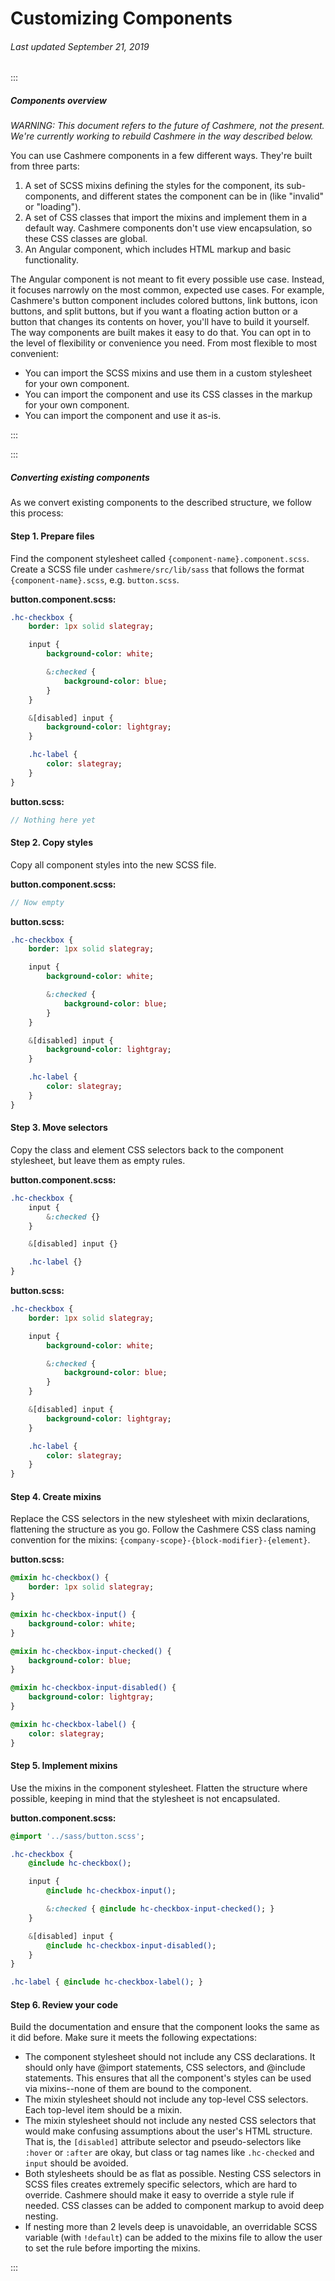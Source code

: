 # Customizing Components

###### Last updated September 21, 2019

:::

##### Components overview

_WARNING: This document refers to the future of Cashmere, not the present. We're currently working to rebuild Cashmere in the way described below._

You can use Cashmere components in a few different ways. They're built from three parts:

1.  A set of SCSS mixins defining the styles for the component, its sub-components, and different states the component can be in (like "invalid" or "loading").
1.  A set of CSS classes that import the mixins and implement them in a default way. Cashmere components don't use view encapsulation, so these CSS classes are global.
1.  An Angular component, which includes HTML markup and basic functionality.

The Angular component is not meant to fit every possible use case. Instead, it focuses narrowly on the most common, expected use cases. For example, Cashmere's button component includes colored buttons, link buttons, icon buttons, and split buttons, but if you want a floating action button or a button that changes its contents on hover, you'll have to build it yourself. The way components are built makes it easy to do that. You can opt in to the level of flexibility or convenience you need. From most flexible to most convenient:

-   You can import the SCSS mixins and use them in a custom stylesheet for your own component.
-   You can import the component and use its CSS classes in the markup for your own component.
-   You can import the component and use it as-is.

:::

:::

##### Converting existing components

As we convert existing components to the described structure, we follow this process:

#### Step 1. Prepare files

Find the component stylesheet called `{component-name}.component.scss`. Create a SCSS file under `cashmere/src/lib/sass` that follows the format `{component-name}.scss`, e.g. `button.scss`.

**button.component.scss:**

```sass
.hc-checkbox {
    border: 1px solid slategray;

    input {
        background-color: white;

        &:checked {
            background-color: blue;
        }
    }

    &[disabled] input {
        background-color: lightgray;
    }

    .hc-label {
        color: slategray;
    }
}
```

**button.scss:**

```sass
// Nothing here yet
```

#### Step 2. Copy styles

Copy all component styles into the new SCSS file.

**button.component.scss:**

```sass
// Now empty
```

**button.scss:**

```sass
.hc-checkbox {
    border: 1px solid slategray;

    input {
        background-color: white;

        &:checked {
            background-color: blue;
        }
    }

    &[disabled] input {
        background-color: lightgray;
    }

    .hc-label {
        color: slategray;
    }
}
```

#### Step 3. Move selectors

Copy the class and element CSS selectors back to the component stylesheet, but leave them as empty rules.

**button.component.scss:**

```sass
.hc-checkbox {
    input {
        &:checked {}
    }

    &[disabled] input {}

    .hc-label {}
}
```

**button.scss:**

```sass
.hc-checkbox {
    border: 1px solid slategray;

    input {
        background-color: white;

        &:checked {
            background-color: blue;
        }
    }

    &[disabled] input {
        background-color: lightgray;
    }

    .hc-label {
        color: slategray;
    }
}
```

#### Step 4. Create mixins

Replace the CSS selectors in the new stylesheet with mixin declarations, flattening the structure as you go. Follow the Cashmere CSS class naming convention for the mixins: `{company-scope}-{block-modifier}-{element}`.

**button.scss:**

```sass
@mixin hc-checkbox() {
    border: 1px solid slategray;
}

@mixin hc-checkbox-input() {
    background-color: white;
}

@mixin hc-checkbox-input-checked() {
    background-color: blue;
}

@mixin hc-checkbox-input-disabled() {
    background-color: lightgray;
}

@mixin hc-checkbox-label() {
    color: slategray;
}
```

#### Step 5. Implement mixins

Use the mixins in the component stylesheet. Flatten the structure where possible, keeping in mind that the stylesheet is not encapsulated.

**button.component.scss:**

```sass
@import '../sass/button.scss';

.hc-checkbox {
    @include hc-checkbox();

    input {
        @include hc-checkbox-input();

        &:checked { @include hc-checkbox-input-checked(); }
    }

    &[disabled] input {
        @include hc-checkbox-input-disabled();
    }
}

.hc-label { @include hc-checkbox-label(); }
```

#### Step 6. Review your code

Build the documentation and ensure that the component looks the same as it did before. Make sure it meets the following expectations:

-   The component stylesheet should not include any CSS declarations. It should only have @import statements, CSS selectors, and @include statements. This ensures that all the component's styles can be used via mixins--none of them are bound to the component.
-   The mixin stylesheet should not include any top-level CSS selectors. Each top-level item should be a mixin.
-   The mixin stylesheet should not include any nested CSS selectors that would make confusing assumptions about the user's HTML structure. That is, the `[disabled]` attribute selector and pseudo-selectors like `:hover` or `:after` are okay, but class or tag names like `.hc-checked` and `input` should be avoided.
-   Both stylesheets should be as flat as possible. Nesting CSS selectors in SCSS files creates extremely specific selectors, which are hard to override. Cashmere should make it easy to override a style rule if needed. CSS classes can be added to component markup to avoid deep nesting.
-   If nesting more than 2 levels deep is unavoidable, an overridable SCSS variable (with `!default`) can be added to the mixins file to allow the user to set the rule before importing the mixins.

:::

